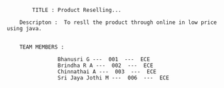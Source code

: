             TITLE : Product Reselling...

        Descripton :  To resll the product through online in low price using java. 


        TEAM MEMBERS :
                
                    Bhanusri G ---  001  ---  ECE
                    Brindha R A ---  002  ---  ECE
                    Chinnathai A ---  003  ---  ECE
                    Sri Jaya Jothi M ---  006  ---  ECE